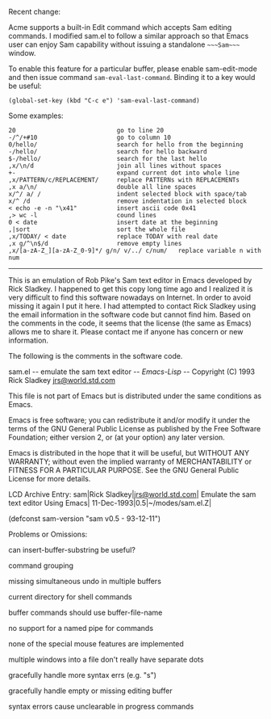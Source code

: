 Recent change:

Acme supports a built-in Edit command which accepts Sam editing
commands.  I modified sam.el to follow a similar approach so that
Emacs user can enjoy Sam capability without issuing a standalone
`~~~Sam~~~` window.

To enable this feature for a particular buffer, please enable
sam-edit-mode and then issue command `sam-eval-last-command`.  Binding
it to a key would be useful:

`(global-set-key (kbd "C-c e") 'sam-eval-last-command)`

Some examples:
```
20                            go to line 20
-/^/+#10                      go to column 10
0/hello/                      search for hello from the beginning
-/hello/                      search for hello backward
$-/hello/                     search for the last hello
,x/\n/d                       join all lines without spaces
+-                            expand current dot into whole line
,x/PATTERN/c/REPLACEMENT/     replace PATTERNs with REPLACEMENTs
,x a/\n/                      double all line spaces
x/^/ a/ /                     indent selected block with space/tab
x/^ /d                        remove indentation in selected block
< echo -e -n "\x41"           insert ascii code 0x41
,> wc -l                      cound lines
0 < date                      insert date at the beginning
,|sort                        sort the whole file
,x/TODAY/ < date              replace TODAY with real date
,x g/^\n$/d                   remove empty lines
,x/[a-zA-Z_][a-zA-Z_0-9]*/ g/n/ v/../ c/num/   replace variable n with num
```

------------------------------------------------------------------------------

This is an emulation of Rob Pike's Sam text editor in Emacs developed by Rick
Sladkey.  I happened to get this copy long time ago and I realized it is very
difficult to find this software nowadays on Internet.  In order to avoid
missing it again I put it here.  I had attempted to contact Rick Sladkey using
the email information in the software code but cannot find him.  Based on the
comments in the code, it seems that the license (the same as Emacs) allows me
to share it.  Please contact me if anyone has concern or new information.

The following is the comments in the software code.


sam.el -- emulate the sam text editor                    -*- Emacs-Lisp -*-
Copyright (C) 1993 Rick Sladkey <jrs@world.std.com>

This file is not part of Emacs but is distributed under
the same conditions as Emacs.

Emacs is free software; you can redistribute it and/or modify
it under the terms of the GNU General Public License as published by
the Free Software Foundation; either version 2, or (at your option)
any later version.

Emacs is distributed in the hope that it will be useful,
but WITHOUT ANY WARRANTY; without even the implied warranty of
MERCHANTABILITY or FITNESS FOR A PARTICULAR PURPOSE.  See the
GNU General Public License for more details.


LCD Archive Entry:
sam|Rick Sladkey|jrs@world.std.com|
Emulate the sam text editor Using Emacs|
11-Dec-1993|0.5|~/modes/sam.el.Z|

(defconst sam-version "sam v0.5 - 93-12-11")

Problems or Omissions:

can insert-buffer-substring be useful?

command grouping

missing simultaneous undo in multiple buffers

current directory for shell commands

buffer commands should use buffer-file-name

no support for a named pipe for commands

none of the special mouse features are implemented

multiple windows into a file don't really have separate dots

gracefully handle more syntax errs (e.g. "s")

gracefully handle empty or missing editing buffer

syntax errors cause unclearable in progress commands
